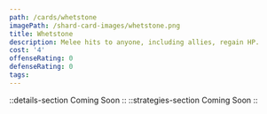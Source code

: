 ```yaml
---
path: /cards/whetstone
imagePath: /shard-card-images/whetstone.png
title: Whetstone
description: Melee hits to anyone, including allies, regain HP.
cost: '4'
offenseRating: 0
defenseRating: 0
tags:
---
```

::details-section
Coming Soon
::
::strategies-section
Coming Soon
::
